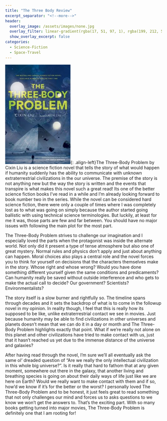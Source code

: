```yaml
---
title: "The Three Body Review"
excerpt_separator: "<!--more-->"
header:
  overlay_image: /assets/images/none.jpg
  overlay_filter: linear-gradient(rgba(17, 51, 97, 1), rgba(199, 212, 51, 1))
  show_overlay_excerpt: false
categories:
  - Science-Fiction
  - Space-Travel
---
```

![three-body-problem-cover](/assets/images/three-body-problem.jpg){: .align-left}The Three-Body Problem by Cixin Liu is a science fiction novel that tells the story of what would happen if humanity suddenly has the ability to communicate with unknown extraterrestrial civilizations in the our universe. The premise of the story is not anything new but the way the story is written and the events that transpire is what makes this novel such a great read! Its one of the better science fiction books I’ve read in a while and I’m already looking forward to book number two in the series. While the novel can be considered hard science fiction, there were only a couple of times where I was completely lost as to what was going on simply because the author started going ballistic with using technical science terminologies. But luckily, at least for me it was, those parts are few and far between. You should have no major issues with following the main plot for the most part.

The Three-Body Problem strives to challenge our imagination and I especially loved the parts when the protagonist was inside the alternate world. Not only did it present a type of tense atmosphere but also one of great mystery. Normal rules and physics don’t apply and just about anything can happen. Moral choices also plays a central role and the novel forces you to think for yourself on decisions that the characters themselves make in the story. Whose right and whose wrong? Would you have done something different yourself given the same conditions and predicaments? Can humanity really be saved without outside interference and who gets to make the actual call to decide? Our government? Scientists? Environmentalists?

The story itself is a slow burner and rightfully so. The timeline spans through decades and it sets the backdrop of what is to come in the followup novel in my opinion. In reality though, I feel that this is really how its supposed to be like, unlike  extraterrestrial contact we see in movies. Just because humanity may be able to find civilizations in other universes and planets doesn’t mean that we can do it in a day or month and The Three-Body Problem highlights exactly that point. What if we’re really not alone on this planet and other civilizations have tried to make contact with us, just that it hasn’t reached us yet due to the immense distance of the universe and galaxies?

After having read through the novel, I’m sure we’ll all eventually ask the same ol’ dreaded question of “Are we really the only intellectual civilization in this whole big universe?”. Is it really that hard to fathom that at any given moment, somewhere out there in the galaxy, that another living and breathing species is going on about their daily ways of life just like we are here on Earth? Would we really want to make contact with them and if so, how’d we know if it’s for the better or the worst? I personally loved The Three-Body Problem and to be honest, it just feels great to read something that not only challenges our mind and forces us to asks questions to we know we won’t get the answers to.  That’s the exciting part. With so many books getting turned into major movies, The Three-Body Problem is definitely one that I am rooting for!